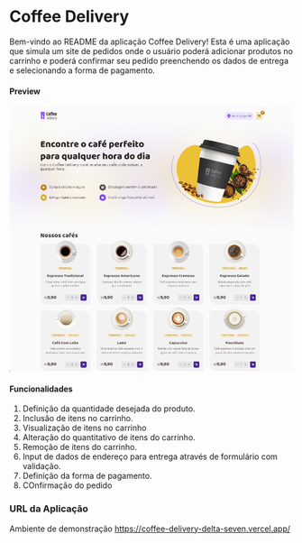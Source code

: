 # Coffee Delivery

Bem-vindo ao README da aplicação Coffee Delivery! Esta é uma aplicação que simula um site de pedidos onde o usuário poderá adicionar produtos no carrinho e poderá confirmar seu pedido preenchendo os dados de entrega e selecionando a forma de pagamento.

#### Preview

![App Preview](./public/preview.png)


#### Funcionalidades

1. Definição da quantidade desejada do produto.
2. Inclusão de itens no carrinho.
3. Visualização de itens no carrinho
4. Alteração do quantitativo de itens do carrinho. 
5. Remoção de itens do carrinho.
6. Input de dados de endereço para entrega através de formulário com validação.
7. Definição da forma de pagamento.
8. COnfirmação do pedido

### URL da Aplicação

   Ambiente de demonstração https://coffee-delivery-delta-seven.vercel.app/